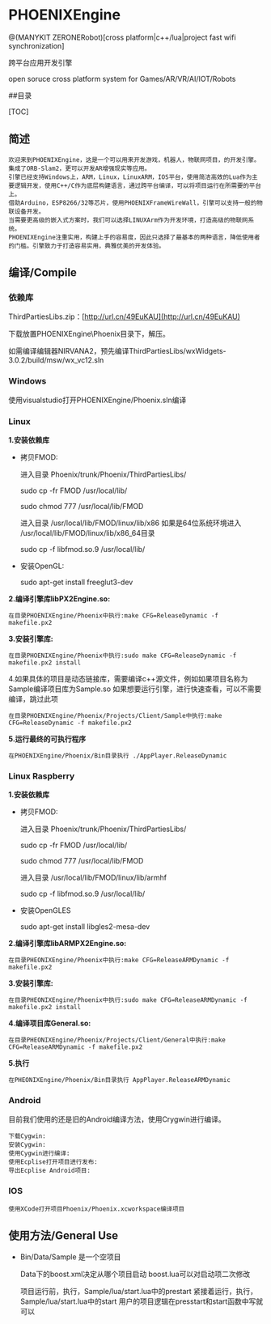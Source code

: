 # PHOENIXEngine
@(MANYKIT ZERONERobot)[cross platform|c++/lua|project fast wifi synchronization]

跨平台应用开发引擎

open soruce cross platform system for Games/AR/VR/AI/IOT/Robots

##目录

[TOC]

## 简述

	欢迎来到PHOENIXEngine，这是一个可以用来开发游戏，机器人，物联网项目，的开发引擎。集成了ORB-Slam2，更可以开发AR增强现实等应用。
	引擎已经支持Windows上，ARM，Linux，LinuxARM，IOS平台，使用简洁高效的Lua作为主要逻辑开发，使用C++/C作为底层构建语言，通过跨平台编译，可以将项目运行在所需要的平台上。
	借助Arduino，ESP8266/32等芯片，使用PHOENIXFrameWireWall，引擎可以支持一般的物联设备开发。
	当需要更高级的嵌入式方案时，我们可以选择LINUXArm作为开发环境，打造高级的物联网系统。
	PHOENIXEngine注重实用，构建上手的容易度，因此只选择了最基本的两种语言，降低使用者的门槛。引擎致力于打造容易实用，典雅优美的开发体验。


##  编译/Compile

### 依赖库

ThirdPartiesLibs.zip：[http://url.cn/49EuKAU](http://url.cn/49EuKAU)

下载放置PHOENIXEngine\Phoenix目录下，解压。

如需编译编辑器NIRVANA2，预先编译ThirdPartiesLibs/wxWidgets-3.0.2/build/msw/wx_vc12.sln

### Windows

使用visualstudio打开PHOENIXEngine/Phoenix.sln编译

### Linux

**1.安装依赖库**

- 	拷贝FMOD:

	进入目录 Phoenix/trunk/Phoenix/ThirdPartiesLibs/

	sudo cp -fr FMOD /usr/local/lib/ 

	sudo chmod 777 /usr/local/lib/FMOD
	
	进入目录 /usr/local/lib/FMOD/linux/lib/x86
	如果是64位系统环境进入 /usr/local/lib/FMOD/linux/lib/x86_64目录

	sudo cp -f libfmod.so.9 /usr/local/lib/

- 	安装OpenGL:

	sudo apt-get install freeglut3-dev

**2.编译引擎库libPX2Engine.so:**

	在目录PHOENIXEngine/Phoenix中执行:make CFG=ReleaseDynamic -f makefile.px2

**3.安装引擎库:**

	在目录PHOENIXEngine/Phoenix中执行:sudo make CFG=ReleaseDynamic -f makefile.px2 install

4.如果具体的项目是动态链接库，需要编译c++源文件，例如如果项目名称为Sample编译项目库为Sample.so
如果想要运行引擎，进行快速查看，可以不需要编译，跳过此项

	在目录PHOENIXEngine/Phoenix/Projects/Client/Sample中执行:make CFG=ReleaseDynamic -f makefile.px2

**5.运行最终的可执行程序**
	
	在PHOENIXEngine/Phoenix/Bin目录执行 ./AppPlayer.ReleaseDynamic
	
### Linux Raspberry

**1.安装依赖库**

- 拷贝FMOD:

	进入目录 Phoenix/trunk/Phoenix/ThirdPartiesLibs/

	sudo cp -fr FMOD /usr/local/lib/ 

	sudo chmod 777 /usr/local/lib/FMOD
	
	进入目录 /usr/local/lib/FMOD/linux/lib/armhf

	sudo cp -f libfmod.so.9 /usr/local/lib/

- 	安装OpenGLES
	
	sudo apt-get install libgles2-mesa-dev

**2.编译引擎库libARMPX2Engine.so:**

	在目录PHEONIXEngine/Phoenix中执行:make CFG=ReleaseARMDynamic -f makefile.px2

**3.安装引擎库:**

	在目录PHEONIXEngine/Phoenix中执行:sudo make CFG=ReleaseARMDynamic -f makefile.px2 install

**4.编译项目库General.so:**

	在目录PHEONIXEngine/Phoenix/Projects/Client/General中执行:make CFG=ReleaseARMDynamic -f makefile.px2

**5.执行**
	
	在PHEONIXEngine/Phoenix/Bin目录执行 AppPlayer.ReleaseARMDynamic

### Android

目前我们使用的还是旧的Android编译方法，使用Crygwin进行编译。

	下载Cygwin:
	安装Cygwin:
	使用Cygwin进行编译:
	使用Ecplise打开项目进行发布:
	导出Ecplise Android项目:

### IOS

	使用XCode打开项目Phoenix/Phoenix.xcworkspace编译项目

## 使用方法/General Use

- Bin/Data/Sample 是一个空项目

	Data下的boost.xml决定从哪个项目启动
	boost.lua可以对启动项二次修改
	
	项目运行前，执行，Sample/lua/start.lua中的prestart
	紧接着运行，执行，Sample/lua/start.lua中的start
	用户的项目逻辑在presstart和start函数中写就可以
